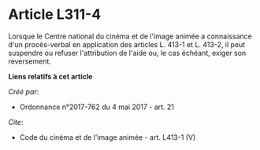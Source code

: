 # Article L311-4

Lorsque le Centre national du cinéma et de l'image animée a connaissance d'un procès-verbal en application des articles L.
413-1 et L. 413-2, il peut suspendre ou refuser l'attribution de l'aide ou, le cas échéant, exiger son reversement.

**Liens relatifs à cet article**

_Créé par_:

  - Ordonnance n°2017-762 du 4 mai 2017 - art. 21

_Cite_:

  - Code du cinéma et de l'image animée - art. L413-1 (V)
